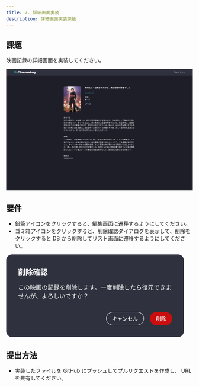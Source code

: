 ```yaml
---
title: 7. 詳細画面実装
description: 詳細画面実装課題
---
```


## 課題

映画記録の詳細画面を実装してください。

![alt text](../img/記録詳細画面.png)

## 要件

- 鉛筆アイコンをクリックすると、編集画面に遷移するようにしてください。
- ゴミ箱アイコンをクリックすると、削除確認ダイアログを表示して、削除をクリックすると DB から削除してリスト画面に遷移するようにしてください。

![alt text](../img/記録削除確認ダイアログ.png)

## 提出方法

- 実装したファイルを GitHub にプッシュしてプルリクエストを作成し、 URL を共有してください。
